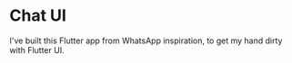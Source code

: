 # Chat UI

I've built this Flutter app from WhatsApp inspiration, to get my hand dirty with Flutter UI.

